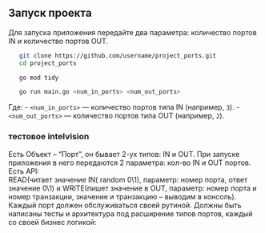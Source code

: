 ## Запуск проекта

Для запуска приложения передайте два параметра: количество портов IN и количество портов OUT.

 ```bash
    git clone https://github.com/username/project_ports.git
    cd project_ports

    go mod tidy

    go run main.go <num_in_ports> <num_out_ports>
```
Где:
    - `<num_in_ports>` — количество портов типа IN (например, `3`).
    - `<num_out_ports>` — количество портов типа OUT (например, `2`).


### тестовое intelvision

Есть Объект – “Порт”, он бывает 2-ух типов: IN и OUT. 
При запуске приложения в него передаются 2 параметра: кол-во IN и OUT портов. 
Есть API:   
    READ(читает значение IN( random 0\1), параметр: номер порта, ответ значение 0\1) и 
    WRITE(пишет значение в OUT, параметр: номер порта и номер транзакции, значение и транзакцию – выводим в консоль). 
Каждый порт должен обслуживаться своей рутиной. 
Должны быть написаны тесты и архитектура под расширение типов портов, каждый со своей бизнес логикой: